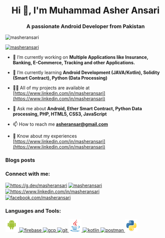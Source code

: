<h1 align="center">Hi 👋, I'm Muhammad Asher Ansari</h1>
<h3 align="center">A passionate Android Developer from Pakistan</h3>

<p align="left"> <img src="https://komarev.com/ghpvc/?username=masheransari&label=Profile%20views&color=0e75b6&style=flat" alt="masheransari" /> </p>

<p align="left"> <a href="https://twitter.com/masheransari" target="blank"><img src="https://img.shields.io/twitter/follow/masheransari?logo=twitter&style=for-the-badge" alt="masheransari" /></a> </p>

- 🔭 I’m currently working on **Multiple Applications like Insurance, Banking, E-Commerce, Tracking and other Applications.**

- 🌱 I’m currently learning **Android Development (JAVA/Kotlin), Solidity (Smart Contract), Python (Data Processing)**

- 👨‍💻 All of my projects are available at [https://www.linkedin.com/in/masheransari](https://www.linkedin.com/in/masheransari)

- 💬 Ask me about **Android, Ether Smart Contract, Python Data processing, PHP, HTML5, CSS3, JavaScript**

- 📫 How to reach me **asheransar@gmail.com**

- 📄 Know about my experiences [https://www.linkedin.com/in/masheransari](https://www.linkedin.com/in/masheransari)

### Blogs posts
<!-- BLOG-POST-LIST:START -->
<!-- BLOG-POST-LIST:END -->

<h3 align="left">Connect with me:</h3>
<p align="left">
<a href="https://dev.to/https://g.dev/masheransari" target="blank"><img align="center" src="https://raw.githubusercontent.com/rahuldkjain/github-profile-readme-generator/master/src/images/icons/Social/devto.svg" alt="https://g.dev/masheransari" height="30" width="40" /></a>
<a href="https://twitter.com/masheransari" target="blank"><img align="center" src="https://raw.githubusercontent.com/rahuldkjain/github-profile-readme-generator/master/src/images/icons/Social/twitter.svg" alt="masheransari" height="30" width="40" /></a>
<a href="https://linkedin.com/in/https://www.linkedin.com/in/masheransari" target="blank"><img align="center" src="https://raw.githubusercontent.com/rahuldkjain/github-profile-readme-generator/master/src/images/icons/Social/linked-in-alt.svg" alt="https://www.linkedin.com/in/masheransari" height="30" width="40" /></a>
<a href="https://fb.com/facebook.com/masheransari" target="blank"><img align="center" src="https://raw.githubusercontent.com/rahuldkjain/github-profile-readme-generator/master/src/images/icons/Social/facebook.svg" alt="facebook.com/masheransari" height="30" width="40" /></a>
</p>

<h3 align="left">Languages and Tools:</h3> <p align="left"><a href="https://developer.android.com" target="_blank" rel="noreferrer"> <img src="https://raw.githubusercontent.com/devicons/devicon/master/icons/android/android-original-wordmark.svg" alt="android" width="40" height="40"/> </a> <a href="https://firebase.google.com/" target="_blank" rel="noreferrer"> <img src="https://www.vectorlogo.zone/logos/firebase/firebase-icon.svg" alt="firebase" width="40" height="40"/> </a> <a href="https://cloud.google.com" target="_blank" rel="noreferrer"> <img src="https://www.vectorlogo.zone/logos/google_cloud/google_cloud-icon.svg" alt="gcp" width="40" height="40"/> </a> <a href="https://git-scm.com/" target="_blank" rel="noreferrer"> <img src="https://www.vectorlogo.zone/logos/git-scm/git-scm-icon.svg" alt="git" width="40" height="40"/> </a> <a href="https://www.java.com" target="_blank" rel="noreferrer"> <img src="https://raw.githubusercontent.com/devicons/devicon/master/icons/java/java-original.svg" alt="java" width="40" height="40"/> </a> <a href="https://kotlinlang.org" target="_blank" rel="noreferrer"> <img src="https://www.vectorlogo.zone/logos/kotlinlang/kotlinlang-icon.svg" alt="kotlin" width="40" height="40"/> </a> <a href="https://postman.com" target="_blank" rel="noreferrer"> <img src="https://www.vectorlogo.zone/logos/getpostman/getpostman-icon.svg" alt="postman" width="40" height="40"/> </a> <a href="https://www.python.org" target="_blank" rel="noreferrer"> <img src="https://raw.githubusercontent.com/devicons/devicon/master/icons/python/python-original.svg" alt="python" width="40" height="40"/> </a></p>

<br/>
<br/>
